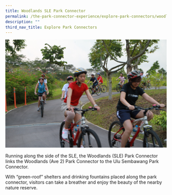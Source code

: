 ```yaml
---
title: Woodlands SLE Park Connector
permalink: /the-park-connector-experience/explore-park-connectors/woodlands-sle/
description: ""
third_nav_title: Explore Park Connectors
---
```


![Woodlands (SLE) Park Connector](/images/woodlands%20sle%20pc.jfif)

Running along the side of the SLE, the Woodlands (SLE) Park Connector links the Woodlands (Ave 2) Park Connector to the Ulu Sembawang Park Connector.

With “green-roof” shelters and drinking fountains placed along the park connector, visitors can take a breather and enjoy the beauty of the nearby nature reserve.